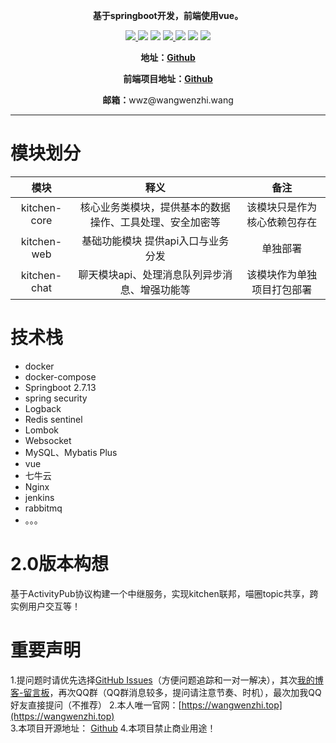 <p align="center">
	<strong>基于springboot开发，前端使用vue。</strong>
</p>
<p align="center">
	<a target="_blank" href="https://github.com/wangwenzhi-java/kitchen/LICENSE">
		<img src="https://img.shields.io/badge/license-GPL%20v3-yellow.svg" ></img>
	</a>
	<img src="https://img.shields.io/badge/springboot-2.7.13-Cyan.svg" ></img>
	<img src="https://img.shields.io/badge/Maven-3.8.8-green.svg" ></img>
	<a target="_blank" href="https://www.oracle.com/technetwork/java/javase/downloads/index.html">
		<img src="https://img.shields.io/badge/JDK-1.8-blue.svg" ></img>
	</a>
	<img src="https://img.shields.io/badge/MySQL-5.7+-red.svg" ></img>
	<img src="https://img.shields.io/badge/Redis-3.2.6-orange.svg" ></img>
	<img src="https://img.shields.io/badge/RabbitMq-4.0.2-pink.svg" ></img>
</p>
<p align="center">
	<strong>地址：<a target="_blank" href='https://github.com/wangwenzhi-java/kitchen'>Github</a></strong>
</p>
<p align="center">
	<strong>前端项目地址：<a target="_blank" href='https://github.com/wangwenzhi-java/kitchen_web'>Github</a></strong>
</p>
<p align="center">
    <strong>邮箱：</strong>wwz@wangwenzhi.wang
</p>

----
# 模块划分

|      模块      |              释义              | 备注 |
|:------------:|:----------------------------:| :------------: |
| kitchen-core | 核心业务类模块，提供基本的数据操作、工具处理、安全加密等 | 该模块只是作为核心依赖包存在 |
| kitchen-web  |     基础功能模块 提供api入口与业务分发      | 单独部署
| kitchen-chat |   聊天模块api、处理消息队列异步消息、增强功能等   | 该模块作为单独项目打包部署 |

# 技术栈
- docker
- docker-compose
- Springboot 2.7.13
- spring security 
- Logback
- Redis sentinel
- Lombok
- Websocket
- MySQL、Mybatis Plus
- vue
- 七牛云
- Nginx
- jenkins
- rabbitmq
- 。。。

# 2.0版本构想
基于ActivityPub协议构建一个中继服务，实现kitchen联邦，喵圈topic共享，跨实例用户交互等！

# 重要声明
1.提问题时请优先选择[GitHub Issues](https://github.com/wangwenzhi-java/kitchen/issues)（方便问题追踪和一对一解决），其次[我的博客-留言板](https://wangwenzhi.top/guestbook)，再次QQ群（QQ群消息较多，提问请注意节奏、时机），最次加我QQ好友直接提问（不推荐）
2.本人唯一官网：[https://wangwenzhi.top](https://wangwenzhi.top)  
3.本项目开源地址： [Github](https://github.com/wangwenzhi-java/kitchen)
4.本项目禁止商业用途！